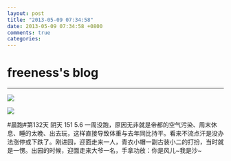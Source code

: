 ```yaml
---
layout: post
title: "2013-05-09 07:34:58"
date: 2013-05-09 07:34:58 +0800
comments: true
categories: 
---
```


# freeness's blog

----------

![](http://okqmqrbgo.bkt.clouddn.com/201305090734581.jpg)

![](http://okqmqrbgo.bkt.clouddn.com/201305090734582.jpg)

>
\#晨跑\#第132天 阴天 151 5.6 一周没跑，原因无非就是帝都的空气污染、周末休息、睡的太晚、出去玩，这样直接导致体重与去年同比持平。看来不流点汗是没办法涨停或下跌了。刚进园，迎面走来一人，青衣小帽一副古装小二的打扮，当时就是一愣。出园的时候，迎面走来大爷一名，手拿功放：你是风儿~我是沙~